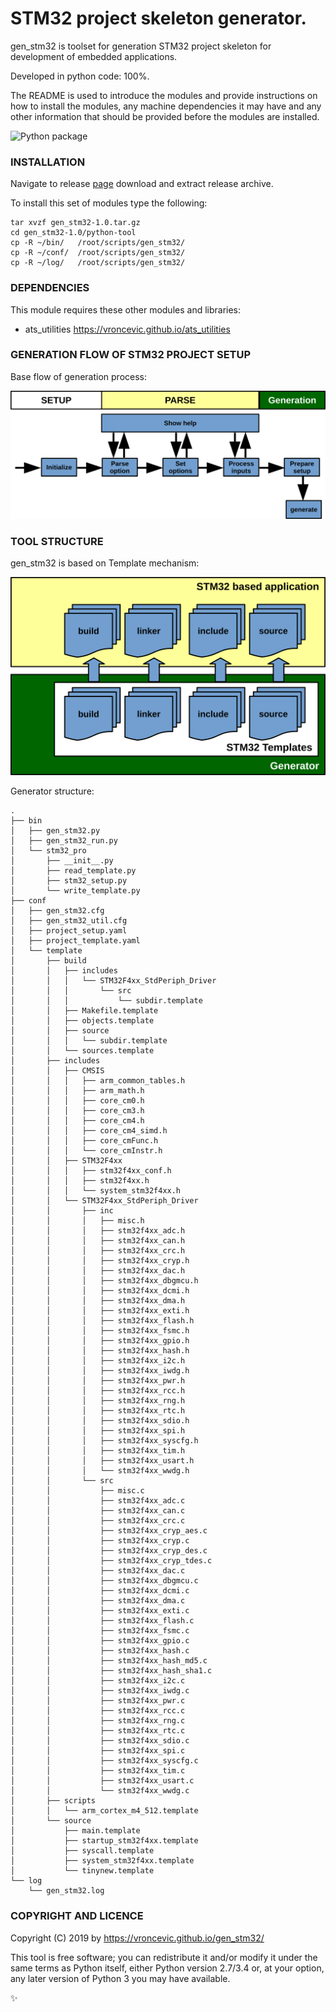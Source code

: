 # STM32 project skeleton generator.

gen_stm32 is toolset for generation STM32 project skeleton for
development of embedded applications.

Developed in python code: 100%.

The README is used to introduce the modules and provide instructions on
how to install the modules, any machine dependencies it may have and any
other information that should be provided before the modules are installed.

![Python package](https://github.com/vroncevic/gen_stm32/workflows/Python%20package/badge.svg?branch=master)

### INSTALLATION
Navigate to release [page](https://github.com/vroncevic/gen_stm32/releases/tag/v1.0) download and extract release archive.

To install this set of modules type the following:

```
tar xvzf gen_stm32-1.0.tar.gz
cd gen_stm32-1.0/python-tool
cp -R ~/bin/   /root/scripts/gen_stm32/
cp -R ~/conf/  /root/scripts/gen_stm32/
cp -R ~/log/   /root/scripts/gen_stm32/
```

### DEPENDENCIES

This module requires these other modules and libraries:

* ats_utilities https://vroncevic.github.io/ats_utilities

### GENERATION FLOW OF STM32 PROJECT SETUP

Base flow of generation process:

![alt tag](https://raw.githubusercontent.com/vroncevic/gen_stm32/dev/python-tool-docs/gen_stm32_flow.png)

### TOOL STRUCTURE

gen_stm32 is based on Template mechanism:

![alt tag](https://raw.githubusercontent.com/vroncevic/gen_stm32/dev/python-tool-docs/gen_stm32.png)

Generator structure:

```
.
├── bin
│   ├── gen_stm32.py
│   ├── gen_stm32_run.py
│   └── stm32_pro
│       ├── __init__.py
│       ├── read_template.py
│       ├── stm32_setup.py
│       └── write_template.py
├── conf
│   ├── gen_stm32.cfg
│   ├── gen_stm32_util.cfg
│   ├── project_setup.yaml
│   ├── project_template.yaml
│   └── template
│       ├── build
│       │   ├── includes
│       │   │   └── STM32F4xx_StdPeriph_Driver
│       │   │       └── src
│       │   │           └── subdir.template
│       │   ├── Makefile.template
│       │   ├── objects.template
│       │   ├── source
│       │   │   └── subdir.template
│       │   └── sources.template
│       ├── includes
│       │   ├── CMSIS
│       │   │   ├── arm_common_tables.h
│       │   │   ├── arm_math.h
│       │   │   ├── core_cm0.h
│       │   │   ├── core_cm3.h
│       │   │   ├── core_cm4.h
│       │   │   ├── core_cm4_simd.h
│       │   │   ├── core_cmFunc.h
│       │   │   └── core_cmInstr.h
│       │   ├── STM32F4xx
│       │   │   ├── stm32f4xx_conf.h
│       │   │   ├── stm32f4xx.h
│       │   │   └── system_stm32f4xx.h
│       │   └── STM32F4xx_StdPeriph_Driver
│       │       ├── inc
│       │       │   ├── misc.h
│       │       │   ├── stm32f4xx_adc.h
│       │       │   ├── stm32f4xx_can.h
│       │       │   ├── stm32f4xx_crc.h
│       │       │   ├── stm32f4xx_cryp.h
│       │       │   ├── stm32f4xx_dac.h
│       │       │   ├── stm32f4xx_dbgmcu.h
│       │       │   ├── stm32f4xx_dcmi.h
│       │       │   ├── stm32f4xx_dma.h
│       │       │   ├── stm32f4xx_exti.h
│       │       │   ├── stm32f4xx_flash.h
│       │       │   ├── stm32f4xx_fsmc.h
│       │       │   ├── stm32f4xx_gpio.h
│       │       │   ├── stm32f4xx_hash.h
│       │       │   ├── stm32f4xx_i2c.h
│       │       │   ├── stm32f4xx_iwdg.h
│       │       │   ├── stm32f4xx_pwr.h
│       │       │   ├── stm32f4xx_rcc.h
│       │       │   ├── stm32f4xx_rng.h
│       │       │   ├── stm32f4xx_rtc.h
│       │       │   ├── stm32f4xx_sdio.h
│       │       │   ├── stm32f4xx_spi.h
│       │       │   ├── stm32f4xx_syscfg.h
│       │       │   ├── stm32f4xx_tim.h
│       │       │   ├── stm32f4xx_usart.h
│       │       │   └── stm32f4xx_wwdg.h
│       │       └── src
│       │           ├── misc.c
│       │           ├── stm32f4xx_adc.c
│       │           ├── stm32f4xx_can.c
│       │           ├── stm32f4xx_crc.c
│       │           ├── stm32f4xx_cryp_aes.c
│       │           ├── stm32f4xx_cryp.c
│       │           ├── stm32f4xx_cryp_des.c
│       │           ├── stm32f4xx_cryp_tdes.c
│       │           ├── stm32f4xx_dac.c
│       │           ├── stm32f4xx_dbgmcu.c
│       │           ├── stm32f4xx_dcmi.c
│       │           ├── stm32f4xx_dma.c
│       │           ├── stm32f4xx_exti.c
│       │           ├── stm32f4xx_flash.c
│       │           ├── stm32f4xx_fsmc.c
│       │           ├── stm32f4xx_gpio.c
│       │           ├── stm32f4xx_hash.c
│       │           ├── stm32f4xx_hash_md5.c
│       │           ├── stm32f4xx_hash_sha1.c
│       │           ├── stm32f4xx_i2c.c
│       │           ├── stm32f4xx_iwdg.c
│       │           ├── stm32f4xx_pwr.c
│       │           ├── stm32f4xx_rcc.c
│       │           ├── stm32f4xx_rng.c
│       │           ├── stm32f4xx_rtc.c
│       │           ├── stm32f4xx_sdio.c
│       │           ├── stm32f4xx_spi.c
│       │           ├── stm32f4xx_syscfg.c
│       │           ├── stm32f4xx_tim.c
│       │           ├── stm32f4xx_usart.c
│       │           └── stm32f4xx_wwdg.c
│       ├── scripts
│       │   └── arm_cortex_m4_512.template
│       └── source
│           ├── main.template
│           ├── startup_stm32f4xx.template
│           ├── syscall.template
│           ├── system_stm32f4xx.template
│           └── tinynew.template
└── log
    └── gen_stm32.log
```

### COPYRIGHT AND LICENCE

Copyright (C) 2019 by https://vroncevic.github.io/gen_stm32/

This tool is free software; you can redistribute it and/or modify
it under the same terms as Python itself, either Python version 2.7/3.4 or,
at your option, any later version of Python 3 you may have available.

:sparkles:
